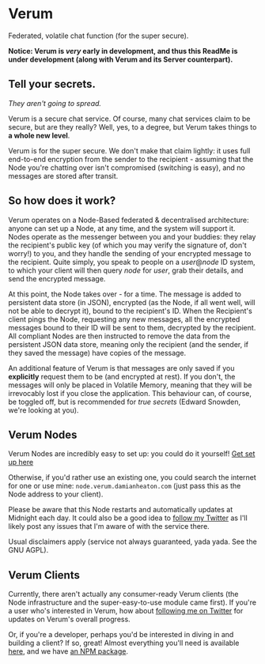 # Verum
Federated, volatile chat function (for the super secure).

**Notice: Verum is _very_ early in development, and thus this ReadMe is under development (along with Verum and its Server counterpart).**

## Tell your secrets.
_They aren't going to spread._

Verum is a secure chat service. Of course, many chat services claim to be secure, but are they really? Well, yes, to a degree, but Verum takes things to **a whole new level**.

Verum is for the super secure. We don't make that claim lightly: it uses full end-to-end encryption from the sender to the recipient - assuming that the Node you're chatting over isn't compromised (switching is easy), and no messages are stored after transit.

## So how does it work?

Verum operates on a Node-Based federated & decentralised architecture: anyone can set up a Node, at any time, and the system will support it. Nodes operate as the messenger between you and your buddies: they relay the recipient's public key (of which you may verify the signature of, don't worry!) to you, and they handle the sending of your encrypted message to the recipient. Quite simply, you speak to people on a _user_@_node_ ID system, to which your client will then query _node_ for _user_, grab their details, and send the encrypted message.

At this point, the Node takes over - for a time. The message is added to persistent data store (in JSON), encrypted (as the Node, if all went well, will not be able to decrypt it), bound to the recipient's ID. When the Recipient's client pings the Node, requesting any new messages, all the encrypted messages bound to their ID will be sent to them, decrypted by the recipient. All compliant Nodes are then instructed to remove the data from the persistent JSON data store, meaning only the recipient (and the sender, if they saved the message) have copies of the message.

An additional feature of Verum is that messages are only saved if you **explicitly** request them to be (and encrypted at rest). If you don't, the messages will only be placed in Volatile Memory, meaning that they will be irrevocably lost if you close the application. This behaviour can, of course, be toggled off, but is recommended for _true secrets_ (Edward Snowden, we're looking at you).

## Verum Nodes

Verum Nodes are incredibly easy to set up: you could do it yourself! [Get set up here](http://github.com/freechat-project/Verum-Server)

Otherwise, if you'd rather use an existing one, you could search the internet for one or use mine: `node.verum.damianheaton.com` (just pass this as the Node address to your client).

Please be aware that this Node restarts and automatically updates at Midnight each day. It could also be a good idea to [follow my Twitter](https://twitter.com/Scratso) as I'll likely post any issues that I'm aware of with the service there.

Usual disclaimers apply (service not always guaranteed, yada yada. See the GNU AGPL).

## Verum Clients

Currently, there aren't actually any consumer-ready Verum clients (the Node infrastructure and the super-easy-to-use module came first). If you're a user who's interested in Verum, how about [following me on Twitter](https://twitter.com/Scratso) for updates on Verum's overall progress.

Or, if you're a developer, perhaps you'd be interested in diving in and building a client? If so, great! Almost everything you'll need is available [here](https://github.com/freechat-project/Verum-Backend), and we have [an NPM package](https://npmjs.org/~scratso/verum).
